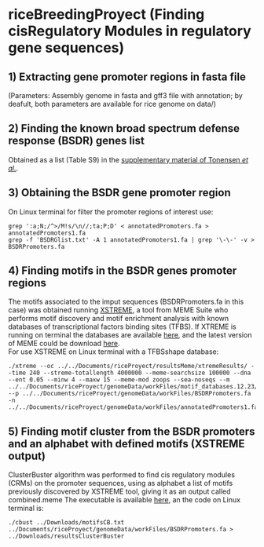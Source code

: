 # riceBreedingProyect (Finding cisRegulatory Modules in regulatory gene sequences)
## 1) Extracting gene promoter regions in fasta file
(Parameters: Assembly genome in fasta and gff3 file with annotation; by deafult, both parameters are available for rice genome on data/)

## 2) Finding the known broad spectrum defense response (BSDR) genes list
Obtained as a list (Table S9) in the [supplementary material of Tonensen *et al.*](https://www.ncbi.nlm.nih.gov/pmc/articles/PMC6367480/). 
## 3) Obtaining the BSDR gene promoter region 
On Linux terminal for filter the promoter regions of interest use:
```
grep ':a;N;/^>/M!s/\n//;ta;P;D' < annotatedPromoters.fa > annotatedPromoters1.fa
grep -f 'BSDRGlist.txt' -A 1 annotatedPromoters1.fa | grep '\-\-' -v > BSDRPromoters.fa
```
## 4) Finding motifs in the BSDR genes promoter regions
The motifs associated to the imput sequences (BSDRPromoters.fa in this case) was obtained running [XSTREME](https://meme-suite.org/meme/tools/xstreme), a tool from MEME Suite who performs motif discovery and motif enrichment analysis with known databases of transcriptional factors binding sites (TFBS). If XTREME is running on terminal the databases are available [here](https://meme-suite.org/meme/db/motifs), and the latest version of MEME could be download [here](https://meme-suite.org/meme/doc/download.html).  
For use XSTREME on Linux terminal with a TFBSshape database:
```
./xtreme --oc ../../Documents/riceProyect/resultsMeme/xtremeResults/ --time 240 --streme-totallength 4000000 --meme-searchsize 100000 --dna --ent 0.05 --minw 4 --maxw 15 --meme-mod zoops --sea-noseqs --m ../../Documents/riceProyect/genomeData/workFiles/motif_databases.12.23/motif_databases/TFBSshape/TFBSshape_JASPAR.meme --p ../../Documents/riceProyect/genomeData/workFiles/BSDRPromoters.fa -n ../../Documents/riceProyect/genomeData/workFiles/annotatedPromoters1.fa 
```
## 5) Finding motif cluster from the BSDR promoters and an alphabet with defined motifs (XSTREME output)
ClusterBuster algorithm was performed to find cis regulatory modules (CRMs) on the promoter sequences, using as alphabet a list of motifs previously discovered by XSTREME tool, giving it as an output called combined.meme 
The executable is available [here](https://zlab.umassmed.edu/bu/cluster-buster/download.html), an the code on Linux terminal is:
```
./cbust ../Downloads/motifsCB.txt ../Documents/riceProyect/genomeData/workFiles/BSDRPromoters.fa > ../Downloads/resultsClusterBuster
```
